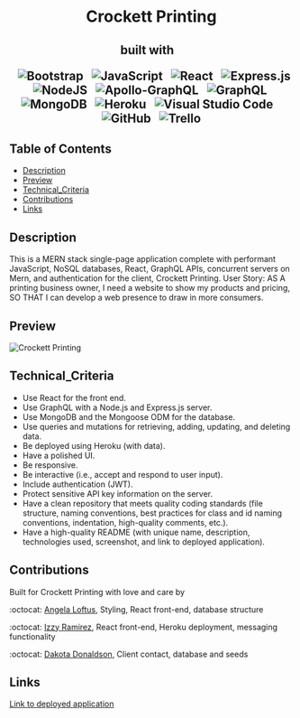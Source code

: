 <h1 align ="center"> Crockett Printing </h1>

<h2 align="center">built with  
  &nbsp;&nbsp;

  &nbsp;&nbsp;![Bootstrap](https://img.shields.io/badge/bootstrap-%23563D7C.svg?style=for-the-badge&logo=bootstrap&logoColor=white) 
  &nbsp;&nbsp;![JavaScript](https://img.shields.io/badge/javascript-%23323330.svg?style=for-the-badge&logo=javascript&logoColor=%23F7DF1E) 
  &nbsp;&nbsp;![React](https://img.shields.io/badge/react-%2320232a.svg?style=for-the-badge&logo=react&logoColor=%2361DAFB)
  &nbsp;&nbsp;![Express.js](https://img.shields.io/badge/express.js-%23404d59.svg?style=for-the-badge&logo=express&logoColor=%2361DAFB)
  &nbsp;&nbsp;![NodeJS](https://img.shields.io/badge/node.js-6DA55F?style=for-the-badge&logo=node.js&logoColor=white)
  &nbsp;&nbsp;![Apollo-GraphQL](https://img.shields.io/badge/-ApolloGraphQL-311C87?style=for-the-badge&logo=apollo-graphql)
  &nbsp;&nbsp;![GraphQL](https://img.shields.io/badge/-GraphQL-E10098?style=for-the-badge&logo=graphql&logoColor=white)
  &nbsp;&nbsp;![MongoDB](https://img.shields.io/badge/MongoDB-%234ea94b.svg?style=for-the-badge&logo=mongodb&logoColor=white)
  &nbsp;&nbsp;![Heroku](https://img.shields.io/badge/heroku-%23430098.svg?style=for-the-badge&logo=heroku&logoColor=white)
  &nbsp;&nbsp;![Visual Studio Code](https://img.shields.io/badge/Visual%20Studio%20Code-0078d7.svg?style=for-the-badge&logo=visual-studio-code&logoColor=white)
  &nbsp;&nbsp;![GitHub](https://img.shields.io/badge/github-%23121011.svg?style=for-the-badge&logo=github&logoColor=white) 
  &nbsp;&nbsp;![Trello](https://img.shields.io/badge/Trello-%23026AA7.svg?style=for-the-badge&logo=Trello&logoColor=white)
  
  
  
  
</h2>

  ## Table of Contents

  * [Description](#description)
  * [Preview](#preview)
  * [Technical_Criteria](#technical_criteria)
  * [Contributions](#contributions)
  * [Links](#links) 

  ## Description
  
This is a MERN stack single-page application complete with performant JavaScript, NoSQL databases, React, GraphQL APIs, concurrent servers on Mern, and authentication for the client, Crockett Printing. User Story: 
AS A printing business owner,
I need a website to show my products and pricing, 
SO THAT I can develop a web presence to draw in more consumers.


  ## Preview
  
![Crockett Printing](https://user-images.githubusercontent.com/86173119/150372753-f97f22f0-5017-4c45-b80d-746608191d4f.gif)


## Technical_Criteria 

- Use React for the front end.
- Use GraphQL with a Node.js and Express.js server.
- Use MongoDB and the Mongoose ODM for the database.
- Use queries and mutations for retrieving, adding, updating, and deleting data.
- Be deployed using Heroku (with data).
- Have a polished UI.
- Be responsive.
- Be interactive (i.e., accept and respond to user input).
- Include authentication (JWT).
- Protect sensitive API key information on the server.
- Have a clean repository that meets quality coding standards (file structure, naming conventions, best practices for class and id naming conventions, indentation, high-quality comments, etc.).
- Have a high-quality README (with unique name, description, technologies used, screenshot, and link to deployed application).

  
## Contributions

  Built for Crockett Printing with love and care by

  :octocat: [Angela Loftus](https://www.github.com/AngelaLoftus), Styling, React front-end, database structure 
  
  :octocat: [Izzy Ramirez](https://github.com/izztnkr), React front-end, Heroku deployment, messaging functionality
 
  :octocat: [Dakota Donaldson](https://github.com/Dakota3214), Client contact, database and seeds
  
  
 ## Links
  [Link to deployed application](https://crockett-printing.herokuapp.com/)
